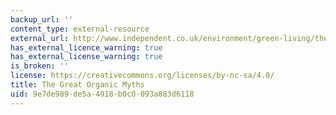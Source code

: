 ```yaml
---
backup_url: ''
content_type: external-resource
external_url: http://www.independent.co.uk/environment/green-living/the-great-organic-myths-why-organic-foods-are-an-indulgence-the-world-cant-afford-818585.html
has_external_licence_warning: true
has_external_license_warning: true
is_broken: ''
license: https://creativecommons.org/licenses/by-nc-sa/4.0/
title: The Great Organic Myths
uid: 9e7de989-de5a-4918-b0c0-093a883d6118
---
```

